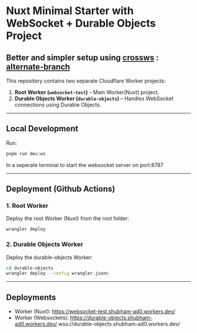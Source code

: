 # Nuxt Minimal Starter with WebSocket + Durable Objects Project

## Better and simpler setup using [crossws](https://crossws.h3.dev/) : [alternate-branch](https://github.com/kandalgaonkarshubham/websocket-test/tree/crossws)

This repository contains two separate Cloudflare Worker projects:

1. **Root Worker (`websocket-test`)** – Main Worker(Nuxt) project.
2. **Durable Objects Worker (`durable-objects`)** – Handles WebSocket connections using Durable Objects.

---

## Local Development

Run:

```bash
pnpm run dev:ws
```
  In a seperate terminal to start the websocket server on port:8787

---

## Deployment (Github Actions)

### 1. Root Worker

Deploy the root Worker (Nuxt) from the root folder:

```bash
wrangler deploy
```

### 2. Durable Objects Worker

Deploy the durable-objects Worker:

```bash
cd durable-objects
wrangler deploy --config wrangler.jsonc
```
---

## Deployments


- Worker (Nuxt): https://websocket-test.shubham-ad0.workers.dev/
- Worker (Websockets): https://durable-objects.shubham-ad0.workers.dev/ wss://durable-objects.shubham-ad0.workers.dev/
